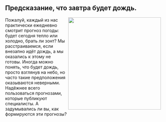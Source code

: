 **Предсказание, что завтра будет дождь.**
----

<center> <img src=https://img.freepik.com/free-photo/little-girl-using-an-umbrella-in-stream-on-a-rainy-day_53876-126921.jpg?w=2000 align="right" width="300"/> </center>
    
Пожалуй, каждый из нас практически ежедневно смотрит прогноз погоды: будет сегодня тепло или холодно, брать ли зонт? Мы расстраиваемся, если внезапно идёт дождь, а мы оказались к этому не готовы. Иногда можно понять, что будет дождь, просто взглянув на небо, но часто такие предположения оказываются неверными. Надёжнее всего пользоваться прогнозами, которые публикуют специалисты. А задумывались ли вы, как формируются эти прогнозы?
